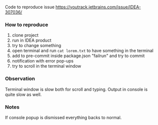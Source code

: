 Code to reproduce issue https://youtrack.jetbrains.com/issue/IDEA-307036/

### How to reproduce
1. clone project
2. run in IDEA product
3. try to change something
4. open terminal and run `cat lorem.txt` to have something in the terminal
5. add to pre-commit inside package.json "failrun" and try to commit
6. notification  with error pop-ups
7. try to scroll in the terminal window

### Observation

Terminal window is slow both for scroll and typing. Output in console is quite slow as well.

### Notes

If console popup is dismissed everything backs to normal.

